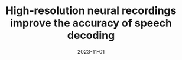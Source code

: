 ---
title: "High-resolution neural recordings improve the accuracy of speech decoding"
collection: publications
category: manuscripts
permalink: /publication/2023-high-resolution-speech-decoding
date: 2023-11-01
venue: 'Nature Communications'
paperurl: 'https://www.nature.com/articles/s41467-023-42555-w'
citation: 'Duraivel, S., Rahimpour, S., Chiang, C-H., Trumpis, M., Wang, C., Barth, K., Lad, S. P., Friedman, A.H., Southwell, D. G., Sinha, S.R., Harward, S., Viventi, J., Cogan, G. B. (2023). &quot;High-resolution neural recordings improve the accuracy of speech decoding.&quot; <i>Nature Communications</i>. 14(1), 6938.'
---